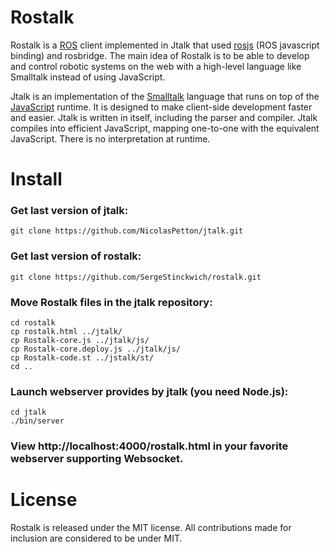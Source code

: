 Rostalk
=======

Rostalk is a <a href="http://www.ros.org/">ROS</a> client implemented in Jtalk that used <a href="http://www.ros.org/wiki/rosbridge/Tutorials/Using%20Javascript%20to%20control%20ROS%20via%20rosjs">rosjs</a> (ROS javascript binding) and rosbridge. The main idea of Rostalk is to be able to develop and control robotic systems on the web with a high-level language like Smalltalk instead of using JavaScript.

Jtalk is an implementation of the <a href="http://en.wikipedia.org/wiki/Smalltalk">Smalltalk</a> language that runs on top of the <a href="http://en.wikipedia.org/wiki/Javascript">JavaScript</a> runtime. It is designed to make client-side development faster and easier. Jtalk is written in itself, including the parser and compiler. Jtalk compiles into efficient JavaScript, mapping one-to-one with the equivalent JavaScript. There is no interpretation at runtime.

Install
=======

### Get last version of jtalk:

    git clone https://github.com/NicolasPetton/jtalk.git

### Get last version of rostalk:

    git clone https://github.com/SergeStinckwich/rostalk.git

### Move Rostalk files in the jtalk repository:

    cd rostalk
    cp rostalk.html ../jtalk/
    cp Rostalk-core.js ../jtalk/js/
    cp Rostalk-core.deploy.js ../jtalk/js/
    cp Rostalk-code.st ../jstalk/st/
    cd ..

### Launch webserver provides by jtalk (you need Node.js):

    cd jtalk
    ./bin/server

### View http://localhost:4000/rostalk.html in your favorite webserver supporting Websocket.

License
=======

Rostalk is released under the MIT license. All contributions made for inclusion are considered to be under MIT.

